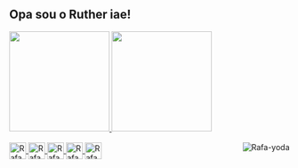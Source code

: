 ## Opa sou o Ruther iae!

 <div>
  <a href="https://github.com/rutherking">
  <img height="180em" src="https://github-readme-stats.vercel.app/api?username=RutherKing&show_icons=true&theme=dark&include_all_commits=true&count_private=true"/>
  <img height="180em" src="https://github-readme-stats.vercel.app/api/top-langs/?username=RutherKing&layout=compact&langs_count=7&theme=dark"/>
</div>
<div style="display: inline_block"><br>
  <img align="center" border-radios="10px" alt="Rafa-react" height="30" width="30" src="https://cdn.discordapp.com/attachments/862819022550728744/1095945771712520192/React-icon.svg.png">
  <img align="center" border-radios="10px" alt="Rafa-Js" height="30" width="30" src="https://cdn.discordapp.com/attachments/1030374392359817287/1030374794241257502/js.png">
  <img align="center" border-radios="10px" alt="Rafa-Js" height="30" width="30" src="https://cdn.discordapp.com/attachments/1030374392359817287/1030374427428405298/node-js.png">
  <img align="center" alt="Rafa-HTML" height="30" width="30" src="https://cdn.discordapp.com/attachments/1030374392359817287/1030374896200601600/html.png">
  <img align="center" alt="Rafa-CSS" height="30" width="30" src="https://cdn.discordapp.com/attachments/1030374392359817287/1030375020121292820/css-3.png">
  <img align="right" alt="Rafa-yoda" src="https://cdn.discordapp.com/attachments/872169728595075102/876291631857434624/rutherr.png">
</div>
  
  ##
 
<div> 
  
</div>
